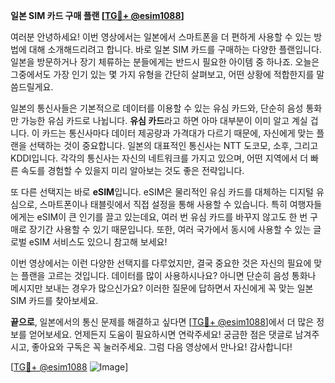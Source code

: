 **일본 SIM 카드 구매 플랜 [[TG💪+ @esim1088](https://t.me/s/esim1088)]**

여러분 안녕하세요! 이번 영상에서는 일본에서 스마트폰을 더 편하게 사용할 수 있는 방법에 대해 소개해드리려고 합니다. 바로 일본 SIM 카드를 구매하는 다양한 플랜입니다. 일본을 방문하거나 장기 체류하는 분들에게는 반드시 필요한 아이템 중 하나죠. 오늘은 그중에서도 가장 인기 있는 몇 가지 유형을 간단히 살펴보고, 어떤 상황에 적합한지를 말씀드릴게요.

일본의 통신사들은 기본적으로 데이터를 이용할 수 있는 유심 카드와, 단순히 음성 통화만 가능한 유심 카드로 나뉩니다. **유심 카드**라고 하면 아마 대부분이 이미 알고 계실 겁니다. 이 카드는 통신사마다 데이터 제공량과 가격대가 다르기 때문에, 자신에게 맞는 플랜을 선택하는 것이 중요합니다. 일본의 대표적인 통신사는 NTT 도코모, 소후, 그리고 KDDI입니다. 각각의 통신사는 자신의 네트워크를 가지고 있으며, 어떤 지역에서 더 빠른 속도를 경험할 수 있을지 미리 알아보는 것도 좋은 전략입니다.

또 다른 선택지는 바로 **eSIM**입니다. eSIM은 물리적인 유심 카드를 대체하는 디지털 유심으로, 스마트폰이나 태블릿에서 직접 설정을 통해 사용할 수 있습니다. 특히 여행자들에게는 eSIM이 큰 인기를 끌고 있는데요, 여러 번 유심 카드를 바꾸지 않고도 한 번 구매로 장기간 사용할 수 있기 때문입니다. 또한, 여러 국가에서 동시에 사용할 수 있는 글로벌 eSIM 서비스도 있으니 참고해 보세요!

이번 영상에서는 이런 다양한 선택지를 다루었지만, 결국 중요한 것은 자신의 필요에 맞는 플랜을 고르는 것입니다. 데이터를 많이 사용하시나요? 아니면 단순히 음성 통화나 메시지만 보내는 경우가 많으신가요? 이러한 질문에 답하면서 자신에게 꼭 맞는 일본 SIM 카드를 찾아보세요.

**끝으로**, 일본에서의 통신 문제를 해결하고 싶다면 [[TG💪+ @esim1088](https://t.me/s/esim1088)]에서 더 많은 정보를 얻어보세요. 언제든지 도움이 필요하시면 연락주세요! 궁금한 점은 댓글로 남겨주시고, 좋아요와 구독은 꼭 눌러주세요. 그럼 다음 영상에서 만나요! 감사합니다!

[[TG💪+ @esim1088](https://t.me/s/esim1088) ![Image](https://i.postimg.cc/Y0z9fWf4/image.png)]